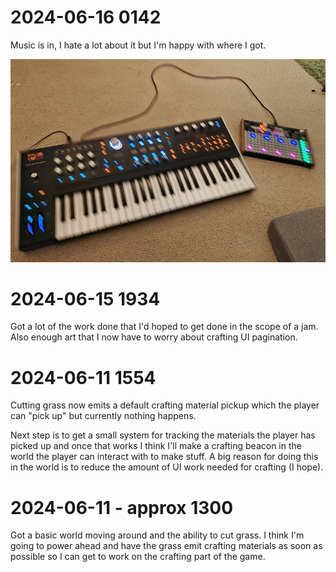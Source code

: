 # 2024-06-16 0142

Music is in, I hate a lot about it but I'm happy with where I got. 

![images/music.png](images/music.png)

# 2024-06-15 1934

Got a lot of the work done that I'd hoped to get done in the scope of a jam. Also enough art that I now have to worry about crafting UI pagination.

# 2024-06-11 1554

Cutting grass now emits a default crafting material pickup which the player can "pick up" but currently nothing happens. 

Next step is to get a small system for tracking the materials the player has picked up and once that works I think I'll make a crafting beacon in the world the player can interact with to make stuff. A big reason for doing this in the world is to reduce the amount of UI work needed for crafting (I hope).

# 2024-06-11 - approx 1300

Got a basic world moving around and the ability to cut grass. I think I'm going to power ahead and have the grass emit crafting materials as soon as possible so I can get to work on the crafting part of the game.